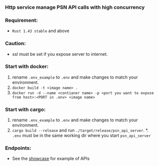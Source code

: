 ### Http service manage PSN API calls with high concurrency

### Requirement:
- `Rust 1.43 stable` and above

### Caution:
- ssl must be set if you expose server to internet.         

### Start with docker:
1. rename `.env_example` to `.env` and make changes to match your environment.
2. `docker build -t <image name> .`
3. `docker run -d --name <contianer name> -p <port you want to expose from host>:<PORT in .env> <image name>`

### Start with cargo:
1. rename `.env_example` to `.env` and make changes to match your environment.
2. `cargo build --release` and run `./target/release/psn_api_server`.
*. `.env` must be in the same working dir where you start `psn_api_server`

### Endpoints:
- See the [showcase](https://psn.blackheart.top) for example of APIs